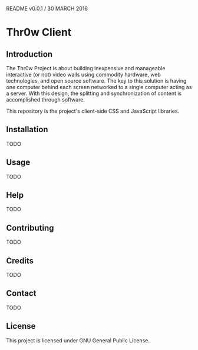 README v0.0.1 / 30 MARCH 2016

# Thr0w Client

## Introduction

The Thr0w Project is about building inexpensive and manageable interactive (or not) video walls using commodity hardware, web technologies, and open source software. The key to this solution is having one computer behind each screen networked to a single computer acting as a server. With this design, the splitting and synchronization of content is accomplished through software.

This repository is the project's client-side CSS and JavaScript libraries.

## Installation

TODO

## Usage

TODO

## Help

TODO

## Contributing

TODO

## Credits

TODO

## Contact

TODO

## License

This project is licensed under GNU General Public License.
